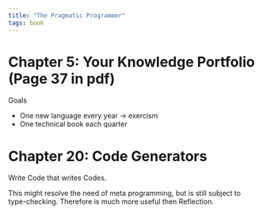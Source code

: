 ```yaml
---
title: "The Pragmatic Programmer"
tags: book
---
```


# Chapter 5: Your Knowledge Portfolio (Page 37 in pdf)

Goals

* One new language every year -> exercism
* One technical book each quarter

# Chapter 20: Code Generators

Write Code that writes Codes.

This might resolve the need of meta programming, but is still subject to type-checking. Therefore is much more useful then Reflection.